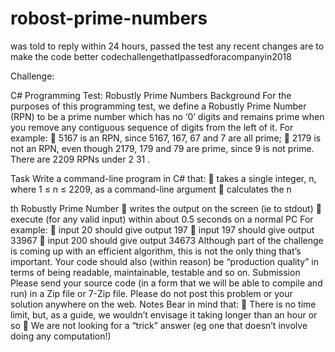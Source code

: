 # robost-prime-numbers
was told to reply within 24 hours, passed the test
any recent changes are to make the code better
codechallengethatIpassedforacompanyin2018

Challenge:

C# Programming Test: Robustly Prime Numbers
Background
For the purposes of this programming test, we define a Robustly Prime Number (RPN) to be
a prime number which has no ‘0’ digits and remains prime when you remove any contiguous
sequence of digits from the left of it.
For example:
 5167 is an RPN, since 5167, 167, 67 and 7 are all prime;
 2179 is not an RPN, even though 2179, 179 and 79 are prime, since 9 is not prime.
There are 2209 RPNs under 2
31
.

Task
Write a command-line program in C# that:
 takes a single integer, n, where 1 ≤ n ≤ 2209, as a command-line argument
 calculates the n

th Robustly Prime Number
 writes the output on the screen (ie to stdout)
 execute (for any valid input) within about 0.5 seconds on a normal PC
For example:
 input 20 should give output 197
 input 197 should give output 33967
 input 200 should give output 34673
Although part of the challenge is coming up with an efficient algorithm, this is not the only
thing that’s important. Your code should also (within reason) be “production quality” in
terms of being readable, maintainable, testable and so on.
Submission
Please send your source code (in a form that we will be able to compile and run) in a Zip file
or 7-Zip file. Please do not post this problem or your solution anywhere on the web.
Notes
Bear in mind that:
 There is no time limit, but, as a guide, we wouldn’t envisage it taking longer than an
hour or so
 We are not looking for a “trick” answer (eg one that doesn’t involve doing any
computation!)
